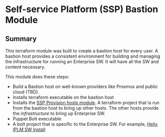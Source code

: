 # Self-service Platform (SSP) Bastion Module

## Summary

This terraform module was built to create a bastion host for every user. A bastion host provides a consistent environment for building and managing the infrastructure for running an Enterprise SW. It will have all the SW and content necessary.

This module does these steps:
* Build a Bastion host on well-known providers like Proxmox and public cloud (TBD). 
* Installs terraform executable on the bastion host
* Installs the [SSP Provision hosts module](https://github.com/rajeshr264/ssp_provision_hosts). A terraform project that is run from the bastion host to bring up other hosts. The other hosts provide the _infrastructure_ to bring up Enterprise SW.
* Puppet Bolt executable 
* A bolt project that is specific to the Enterprise SW. For example, [Helix IPLM SW Install](https://github.com/rajeshr264/ssp_configure_iplm_hosts)
